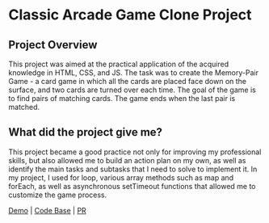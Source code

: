 # Classic Arcade Game Clone Project

## Project Overview

This project was aimed at the practical application of the acquired knowledge in HTML, CSS, and JS. The task was to create the Memory-Pair Game - a card game in which all the cards are placed face down on the surface, and two cards are turned over each time. The goal of the game is to find pairs of matching cards. The game ends when the last pair is matched.

## What did the project give me?

This project became a good practice not only for improving my professional skills, but also allowed me to build an action plan on my own, as well as identify the main tasks and subtasks that I need to solve to implement it. In my project, I used for loop, various array methods such as map and forEach, as well as asynchronous setTimeout functions that allowed me to customize the game process.

[Demo](https://chernetskyi8704.github.io/Frogger-OOP/) |
[Code Base](https://github.com/chernetskyi8704/Frogger-OOP) |
[PR](https://github.com/kottans/frontend-2022-homeworks/pull/529)

